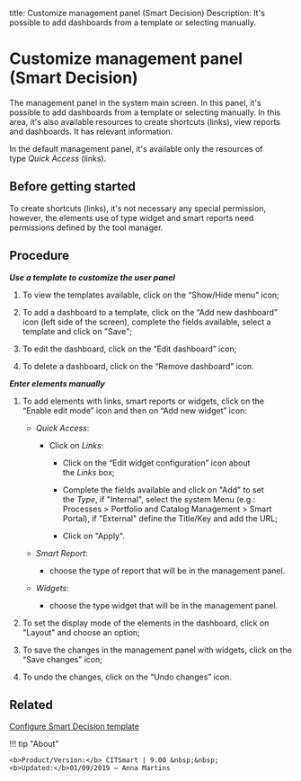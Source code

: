 title: Customize management panel (Smart Decision)
Description: It's possible to add dashboards from a template or selecting manually.
# Customize management panel (Smart Decision)

The management panel in the system main screen. In this panel, it's possible to
add dashboards from a template or selecting manually. In this area, it's also
available resources to create shortcuts (links), view reports and dashboards. It
has relevant information.

In the default management panel, it's available only the resources of
type *Quick Access* (links).

Before getting started
--------------------------

To create shortcuts (links), it's not necessary any special permission, however,
the elements use of type widget and smart reports need permissions defined by
the tool manager.

Procedure
-------------

***Use a template to customize the user panel***

1.  To view the templates available, click on the “Show/Hide menu” icon;

2.  To add a dashboard to a template, click on the “Add new dashboard”
    icon (left side of the screen), complete the fields available, select a
    template and click on "Save";

3.  To edit the dashboard, click on the “Edit dashboard” icon;

4.  To delete a dashboard, click on the “Remove dashboard” icon.

***Enter elements manually***

1.  To add elements with links, smart reports or widgets, click on the “Enable
    edit mode” icon and then on “Add new widget” icon:

    + *Quick Access*:

        +   Click on *Links*:

            +   Click on the “Edit widget configuration” icon about the *Links* box;

            +   Complete the fields available and click on "Add" to set the *Type*,
                if "Internal", select the system Menu (e.g.: Processes \> Portfolio
                and Catalog Management \> Smart Portal), if "External" define the
                Title/Key and add the URL;

            +   Click on "Apply".


    + *Smart Report*:

        + choose the type of report that will be in the management panel.

    + *Widgets*:

        + choose the type widget that will be in the management panel.

2.  To set the display mode of the elements in the dashboard, click on "Layout" and choose an option;

3.  To save the changes in the management panel with widgets, click on the “Save
    changes” icon;

4.  To undo the changes, click on the “Undo changes” icon.


Related
-------

[Configure Smart Decision template](/en-us/citsmart-platform-8/additional-features/reports/create/dashboard/use/create-template.html)



!!! tip "About"

    <b>Product/Version:</b> CITSmart | 9.00 &nbsp;&nbsp;
    <b>Updated:</b>01/09/2019 – Anna Martins
